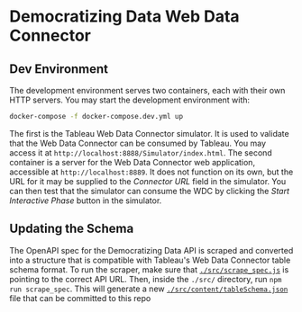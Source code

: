 # Democratizing Data Web Data Connector

## Dev Environment

The development environment serves two containers, each with their own HTTP servers. You may start the development environment with:

```bash
docker-compose -f docker-compose.dev.yml up
```

The first is the Tableau Web Data Connector simulator. It is used to validate that the Web Data Connector can be consumed by Tableau. You may access it at `http://localhost:8888/Simulator/index.html`. The second container is a server for the Web Data Connector web application, accessible at `http://localhost:8889`. It does not function on its own, but the URL for it may be supplied to the *Connector URL* field in the simulator. You can then test that the simulator can consume the WDC by clicking the *Start Interactive Phase* button in the simulator.

## Updating the Schema

The OpenAPI spec for the Democratizing Data API is scraped and converted into a structure that is compatible with Tableau's Web Data Connector table schema format. To run the scraper, make sure that [`./src/scrape_spec.js`](./src/scrape_spec.js) is pointing to the correct API URL. Then, inside the `./src/` directory, run `npm run scrape_spec`. This will generate a new [`./src/content/tableSchema.json`](./src/content/tableSchema.json) file that can be committed to this repo